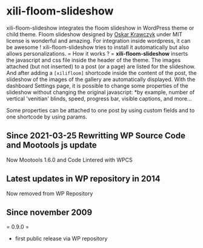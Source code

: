 # xili-floom-slideshow
 
xili-floom-slideshow integrates the floom slideshow in WordPress theme or child theme.
Floom slideshow designed by [Oskar Krawczyk](http://nouincolor.com/) under MIT license is wonderful and amazing. For integration inside wordpress, it can be awesome ! xili-floom-slideshow tries to install it automatically but also allows personalizations.
= How it works ? =
**xili-floom-slideshow** inserts the javascript and css file inside the header of the theme. The images attached (but not inserted) to a post (or a page) are listed for the slideshow. And after adding a `[xilifloom]` shortcode inside the content of the post, the slideshow of the images of the gallery are automatically displayed.
With the dashboard Settings page, it is possible to change some properties of the slideshow without changing the original javascript: *by example, number of vertical 'venitian' blinds, speed, progress bar, visible captions, and more…

Some properties can be attached to one post by using custom fields and to one shortcode by using params.

## Since 2021-03-25 Rewritting WP Source Code and Mootools js update
Now Mootools 1.6.0 and Code Lintered with WPCS
## Latest updates in WP repository in 2014
Now removed from WP Repository
## Since november 2009
= 0.9.0 =
* first public release via WP repository



 

